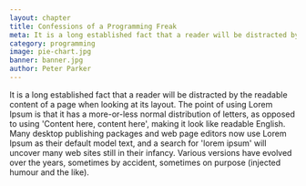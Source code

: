 ```yaml
---
layout: chapter
title: Confessions of a Programming Freak
meta: It is a long established fact that a reader will be distracted by the readable content of a page when looking at its layout.
category: programming
image: pie-chart.jpg
banner: banner.jpg
author: Peter Parker
---
```


It is a long established fact that a reader will be distracted by the readable content of a page when looking at its layout. The point of using Lorem Ipsum is that it has a more-or-less normal distribution of letters, as opposed to using 'Content here, content here', making it look like readable English. Many desktop publishing packages and web page editors now use Lorem Ipsum as their default model text, and a search for 'lorem ipsum' will uncover many web sites still in their infancy. Various versions have evolved over the years, sometimes by accident, sometimes on purpose (injected humour and the like).